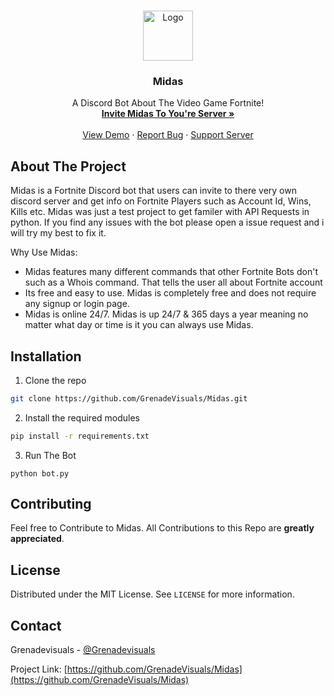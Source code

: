 
<!-- PROJECT LOGO -->
<br />
<p align="center">
  <a href="https://github.com/othneildrew/Best-README-Template">
    <img src="images/logo.png" alt="Logo" width="80" height="80">
  </a>

  <h3 align="center">Midas</h3>

  <p align="center">
    A Discord Bot About The Video Game Fortnite!
    <br />
    <a href="https://github.com/othneildrew/Best-README-Template"><strong>Invite Midas To You're Server »</strong></a>
    <br />
    <br />
    <a href="https://github.com/othneildrew/Best-README-Template">View Demo</a>
    ·
    <a href="https://github.com/othneildrew/Best-README-Template/issues">Report Bug</a>
    ·
    <a href="https://github.com/othneildrew/Best-README-Template/issues">Support Server</a>
  </p>
</p>

<!-- ABOUT THE PROJECT -->
## About The Project

Midas is a Fortnite Discord bot that users can invite to there very own discord server and get info on Fortnite Players such as Account Id, Wins, Kills etc. Midas was just a test project to get familer with API Requests in python. If you find any issues with the bot please open a issue request and i will try my best to fix it.

Why Use Midas:
* Midas features many different commands that other Fortnite Bots don't such as a Whois command. That tells the user all about Fortnite account
* Its free and easy to use. Midas is completely free and does not require any signup or login page.
* Midas is online 24/7. Midas is up 24/7 & 365 days a year meaning no matter what day or time is it you can always use Midas.

## Installation

1. Clone the repo
```sh
git clone https://github.com/GrenadeVisuals/Midas.git
```
2. Install the required modules
```sh
pip install -r requirements.txt
```
3. Run The Bot
```PY
python bot.py
```

<!-- CONTRIBUTING -->
## Contributing

Feel free to Contribute to Midas. All Contributions to this Repo are **greatly appreciated**.

<!-- LICENSE -->
## License

Distributed under the MIT License. See `LICENSE` for more information.

<!-- CONTACT -->
## Contact

Grenadevisuals - [@Grenadevisuals](https://twitter.com/Grenadevisuals)

Project Link: [https://github.com/GrenadeVisuals/Midas](https://github.com/GrenadeVisuals/Midas)

<!-- MARKDOWN LINKS & IMAGES -->
<!-- https://www.markdownguide.org/basic-syntax/#reference-style-links -->
[contributors-shield]: https://img.shields.io/github/contributors/othneildrew/Best-README-Template.svg?style=flat-square
[contributors-url]: https://github.com/othneildrew/Best-README-Template/graphs/contributors
[forks-shield]: https://img.shields.io/github/forks/othneildrew/Best-README-Template.svg?style=flat-square
[forks-url]: https://github.com/othneildrew/Best-README-Template/network/members
[stars-shield]: https://img.shields.io/github/stars/othneildrew/Best-README-Template.svg?style=flat-square
[stars-url]: https://github.com/othneildrew/Best-README-Template/stargazers
[issues-shield]: https://img.shields.io/github/issues/othneildrew/Best-README-Template.svg?style=flat-square
[issues-url]: https://github.com/othneildrew/Best-README-Template/issues
[license-shield]: https://img.shields.io/github/license/othneildrew/Best-README-Template.svg?style=flat-square
[license-url]: https://github.com/othneildrew/Best-README-Template/blob/master/LICENSE.txt
[linkedin-shield]: https://img.shields.io/badge/-LinkedIn-black.svg?style=flat-square&logo=linkedin&colorB=555
[linkedin-url]: https://linkedin.com/in/othneildrew
[product-screenshot]: images/screenshot.png
